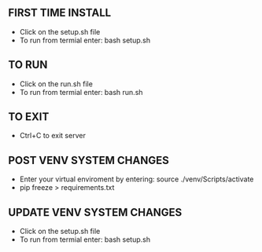 ## FIRST TIME INSTALL ##
- Click on the setup.sh file
- To run from termial enter: bash setup.sh

## TO RUN ##
- Click on the run.sh file
- To run from termial enter: bash run.sh
​
## TO EXIT ##
- Ctrl+C to exit server
​
## POST VENV SYSTEM CHANGES ##
- Enter your virtual enviroment by entering: source ./venv/Scripts/activate
- pip freeze > requirements.txt

## UPDATE VENV SYSTEM CHANGES ##
- Click on the setup.sh file
- To run from termial enter: bash setup.sh